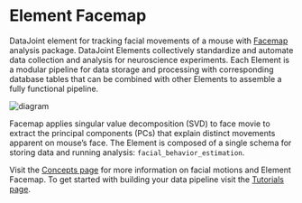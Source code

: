 # Element Facemap

DataJoint element for tracking facial movements of a mouse with
[Facemap](https://github.com/MouseLand/facemap) analysis package. DataJoint Elements
collectively standardize and automate data collection and analysis for neuroscience
experiments. Each Element is a modular pipeline for data storage and processing with
corresponding database tables that can be combined with other Elements to assemble a
fully functional pipeline.

![diagram](https://raw.githubusercontent.com/datajoint/element-facemap/main/images/diagram_flowchart.svg)

Facemap applies singular value decomposition (SVD) to face movie to extract the
principal components (PCs) that explain distinct movements apparent on mouse’s
face. The Element is composed of a single schema for storing data and running analysis:
`facial_behavior_estimation`.

Visit the [Concepts page](./concepts.md) for more information on facial motions and
Element Facemap. To get started with building your data pipeline visit the
[Tutorials page](./tutorials.md).
